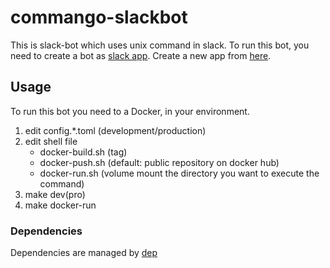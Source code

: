 # commango-slackbot

This is slack-bot which uses unix command in slack.
To run this bot, you need to create a bot as [slack app](https://api.slack.com/slack-apps).
Create a new app from [here](https://api.slack.com/apps).

## Usage

To run this bot you need to a Docker, in your environment.

1. edit config.*.toml (development/production)
2. edit shell file
	- docker-build.sh (tag)
	- docker-push.sh (default: public repository on docker hub)
	- docker-run.sh (volume mount the directory you want to execute the command)
3. make dev(pro)
4. make docker-run

### Dependencies

Dependencies are managed by [dep](https://github.com/golang/dep)